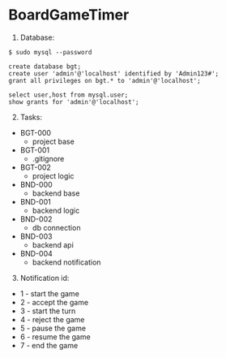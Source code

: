 # BoardGameTimer

1. Database:
```
$ sudo mysql --password

create database bgt;
create user 'admin'@'localhost' identified by 'Admin123#';
grant all privileges on bgt.* to 'admin'@'localhost';

select user,host from mysql.user;
show grants for 'admin'@'localhost';
```

2. Tasks:
- BGT-000
	- project base
- BGT-001
	- .gitignore
- BGT-002
	- project logic
- BND-000
	- backend base
- BND-001
	- backend logic
- BND-002
	- db connection
- BND-003
	- backend api
- BND-004
	- backend notification

3. Notification id:
- 1 - start the game
- 2 - accept the game
- 3 - start the turn
- 4 - reject the game
- 5 - pause the game
- 6 - resume the game
- 7 - end the game

